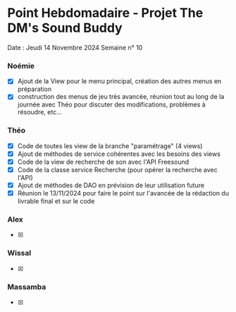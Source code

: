 # Point Hebdomadaire - Projet The DM's Sound Buddy


Date : Jeudi 14 Novembre 2024
Semaine n° 10


### Noémie

- [x] Ajout de la View pour le menu principal, création des autres menus en préparation
- [x] construction des menus de jeu très avancée, réunion tout au long de la journée avec Théo pour discuter des modifications, problèmes à résoudre, etc...

### Théo

- [x] Code de toutes les view de la branche "paramétrage" (4 views)
- [x] Ajout de méthodes de service cohérentes avec les besoins des views
- [x] Code de la view de recherche de son avec l'API Freesound
- [x] Code de la classe service Recherche (pour opérer la recherche avec l'API)
- [x] Ajout de méthodes de DAO en prévision de leur utilisation future
- [x] Réunion le 13/11/2024 pour faire le point sur l'avancée de la rédaction du livrable
      final et sur le code

### Alex

- [x]

### Wissal

- [x]

### Massamba

- [x]
